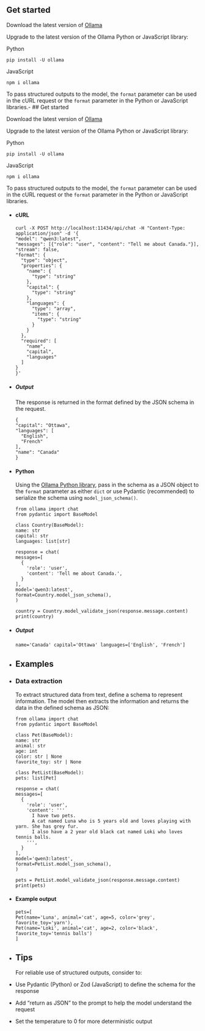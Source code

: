 ## Get started

Download the latest version of [Ollama](https://ollama.com/download)

Upgrade to the latest version of the Ollama Python or JavaScript library:

Python

```
pip install -U ollama
```

JavaScript

```
npm i ollama
```

To pass structured outputs to the model, the `format` parameter can be used in the cURL request or the `format` parameter in the Python or JavaScript libraries.- ## Get started

  Download the latest version of [Ollama](https://ollama.com/download)

  Upgrade to the latest version of the Ollama Python or JavaScript library:

  Python

  ```
  pip install -U ollama
  ```

  JavaScript

  ```
  npm i ollama
  ```

  To pass structured outputs to the model, the `format` parameter can be used in the cURL request or the `format` parameter in the Python or JavaScript libraries.
- #### cURL

  ```
  curl -X POST http://localhost:11434/api/chat -H "Content-Type: application/json" -d '{
  "model": "qwen3:latest",
  "messages": [{"role": "user", "content": "Tell me about Canada."}],
  "stream": false,
  "format": {
    "type": "object",
    "properties": {
      "name": {
        "type": "string"
      },
      "capital": {
        "type": "string"
      },
      "languages": {
        "type": "array",
        "items": {
          "type": "string"
        }
      }
    },
    "required": [
      "name",
      "capital",
      "languages"
    ]
  }
  }'
  ```
- ##### Output

  The response is returned in the format defined by the JSON schema in the request.

  ```
  {
  "capital": "Ottawa",
  "languages": [
    "English",
    "French"
  ],
  "name": "Canada"
  }
  ```
- #### Python

  Using the [Ollama Python library](https://github.com/ollama/ollama-python), pass in the schema as a JSON object to the `format` parameter as either `dict` or use Pydantic (recommended) to serialize the schema using `model_json_schema()`.

  ```
  from ollama import chat
  from pydantic import BaseModel

  class Country(BaseModel):
  name: str
  capital: str
  languages: list[str]

  response = chat(
  messages=[
    {
      'role': 'user',
      'content': 'Tell me about Canada.',
    }
  ],
  model='qwen3:latest',
  format=Country.model_json_schema(),
  )

  country = Country.model_validate_json(response.message.content)
  print(country)
  ```
- ##### Output

  ```
  name='Canada' capital='Ottawa' languages=['English', 'French']
  ```
- ## Examples
- ### Data extraction

  To extract structured data from text, define a schema to represent
  information. The model then extracts the information and returns the
  data in the defined schema as JSON:

  ```
  from ollama import chat
  from pydantic import BaseModel

  class Pet(BaseModel):
  name: str
  animal: str
  age: int
  color: str | None
  favorite_toy: str | None

  class PetList(BaseModel):
  pets: list[Pet]

  response = chat(
  messages=[
    {
      'role': 'user',
      'content': '''
        I have two pets.
        A cat named Luna who is 5 years old and loves playing with yarn. She has grey fur.
        I also have a 2 year old black cat named Loki who loves tennis balls.
      ''',
    }
  ],
  model='qwen3:latest',
  format=PetList.model_json_schema(),
  )

  pets = PetList.model_validate_json(response.message.content)
  print(pets)
  ```
- #### Example output

  ```
  pets=[
  Pet(name='Luna', animal='cat', age=5, color='grey', favorite_toy='yarn'),
  Pet(name='Loki', animal='cat', age=2, color='black', favorite_toy='tennis balls')
  ]
  ```
- ## Tips

  For reliable use of structured outputs, consider to:
- Use Pydantic (Python) or Zod (JavaScript) to define the schema for the response
- Add “return as JSON” to the prompt to help the model understand the request
- Set the temperature to 0 for more deterministic output
